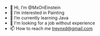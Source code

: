 - 👋 Hi, I’m @MxOnEinstein
- 👀 I’m interested in Painting
- 🌱 I’m currently learning Java
- 💞️ I'm looking for a job without experience
- 📫 How to reach me treynxd@gmail.com



